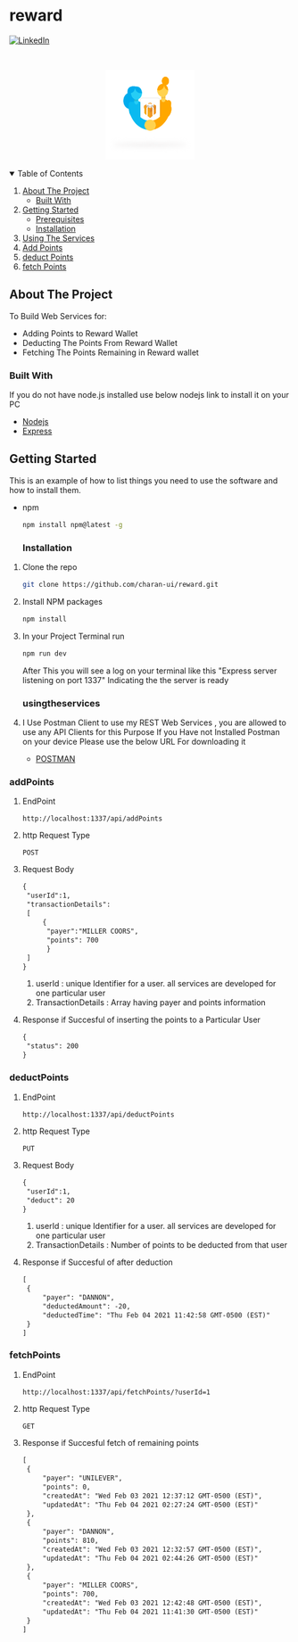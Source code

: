 # reward
[![LinkedIn][linkedin-shield]][linkedin-url]


[linkedin-shield]: https://img.shields.io/badge/-LinkedIn-black.svg?style=for-the-badge&logo=linkedin&colorB=555
[linkedin-url]: www.linkedin.com/in/charan-hm


<!-- PROJECT LOGO -->
<br />
<p align="center">
  <a href="https://github.com/othneildrew/Best-README-Template">
    <img src="images/InviteFriends_withShadow.png" alt="Logo" width="160" height="160">
  </a>
</p>



<!-- TABLE OF CONTENTS -->
<details open="open">
  <summary>Table of Contents</summary>
  <ol>
    <li>
      <a href="#about-the-project">About The Project</a>
      <ul>
        <li><a href="#built-with">Built With</a></li>
      </ul>
    </li>
    <li>
      <a href="#getting-started">Getting Started</a>
      <ul>
        <li><a href="#prerequisites">Prerequisites</a></li>
        <li><a href="#installation">Installation</a></li>
      </ul>
    </li>
    <li><a href="#usingtheservices">Using The Services</a></li>
    <li><a href="#addPoints">Add Points</a></li>
    <li><a href="#deductPoints">deduct Points</a></li>
    <li><a href="#fetchPoints">fetch Points</a></li>

  </ol>
</details>

<!-- ABOUT THE PROJECT -->
## About The Project

To Build Web Services for:
* Adding Points to Reward Wallet
* Deducting The Points From Reward Wallet
* Fetching The Points Remaining in Reward wallet

### Built With
If you do not have node.js installed use below nodejs link to install it on your PC
* [Nodejs](https://nodejs.org/en/)
* [Express](https://expressjs.com/)

<!-- GETTING STARTED -->
## Getting Started
This is an example of how to list things you need to use the software and how to install them.
* npm
  ```sh
  npm install npm@latest -g
  ```

  ### Installation
1. Clone the repo
   ```sh
   git clone https://github.com/charan-ui/reward.git
   ```
2. Install NPM packages
   ```sh
   npm install
   ```
3. In your Project Terminal run
   ```sh
   npm run dev
   ```
   After This you will see a log on your terminal like this  "Express server listening on port  1337"
   Indicating the the server is ready

   ### usingtheservices
1. I Use Postman Client to use my REST Web Services , you are allowed to use any API Clients for this
   Purpose
   If you Have not Installed Postman on your device Please use the below URL For downloading it
   * [POSTMAN](https://www.postman.com/downloads/)

### addPoints
1. EndPoint
   ```
   http://localhost:1337/api/addPoints
   ```
2. http Request Type
   ```
   POST
   ```
3. Request Body
   ```
   {
    "userId":1,
    "transactionDetails":
    [
        {
         "payer":"MILLER COORS",
         "points": 700
         }
    ]
   }
   ```
   1.  userId : unique Identifier for a user. all services are developed for one particular user
   2.  TransactionDetails : Array having payer and points information

4. Response if Succesful of inserting the points to a Particular User
   ```
   {
    "status": 200
   }
   ```

### deductPoints

1. EndPoint
    ```
   http://localhost:1337/api/deductPoints
   ```
2. http Request Type
   ```
   PUT
   ```
3. Request Body

   ```
   {
    "userId":1,
    "deduct": 20
   }
   ```
   1.  userId : unique Identifier for a user. all services are developed for one particular user
   2.  TransactionDetails : Number of points to be deducted from that user

4. Response if Succesful of after deduction
   ```
   [
    {
        "payer": "DANNON",
        "deductedAmount": -20,
        "deductedTime": "Thu Feb 04 2021 11:42:58 GMT-0500 (EST)"
    }
   ]
   ```

### fetchPoints
1. EndPoint
    ```
   http://localhost:1337/api/fetchPoints/?userId=1
   ```
2. http Request Type
   ```
   GET
   ```

3. Response if Succesful fetch of remaining points
   ```
   [
    {
        "payer": "UNILEVER",
        "points": 0,
        "createdAt": "Wed Feb 03 2021 12:37:12 GMT-0500 (EST)",
        "updatedAt": "Thu Feb 04 2021 02:27:24 GMT-0500 (EST)"
    },
    {
        "payer": "DANNON",
        "points": 810,
        "createdAt": "Wed Feb 03 2021 12:32:57 GMT-0500 (EST)",
        "updatedAt": "Thu Feb 04 2021 02:44:26 GMT-0500 (EST)"
    },
    {
        "payer": "MILLER COORS",
        "points": 700,
        "createdAt": "Wed Feb 03 2021 12:42:48 GMT-0500 (EST)",
        "updatedAt": "Thu Feb 04 2021 11:41:30 GMT-0500 (EST)"
    }
   ]
   ```